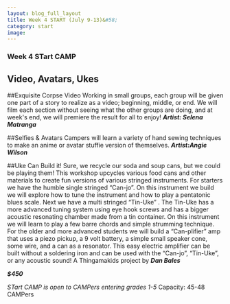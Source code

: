 ```yaml
---
layout: blog_full_layout
title: Week 4 START (July 9-13)&#58; 
category: start
image: 
---
```


### Week 4 STart CAMP
## Video, Avatars, Ukes

##Exquisite Corpse Video
Working in small groups, each group will be given one part of a story to realize as a video; beginning, middle, or end. We will film each section without seeing what the other groups are doing, and at week's end, we will premiere the result for all to enjoy! 
**_Artist: Selena Matranga_**

##Selfies & Avatars
Campers will learn a variety of hand sewing techniques to make an anime or avatar stuffie version of themselves.
**_Artist:Angie Wilson_**


##Uke Can Build it!
Sure, we recycle our soda and soup cans, but we could be playing them! This workshop upcycles various food cans and other materials to create fun versions of various stringed instruments. For starters we have the humble single stringed “Can-jo”. On this instrument we build we will explore how to tune the instrument and how to play a pentatonic blues scale. Next we have a multi stringed “Tin-Uke” . The Tin-Uke has a more advanced tuning system using eye hook screws and has a bigger acoustic resonating chamber made from a tin container. On this instrument we will learn to play a few barre chords and simple strumming technique. For the older and more advanced students we will build a “Can-plifier” amp that uses a piezo pickup, a 9 volt battery, a simple small speaker cone, some wire, and a can as a resonator. This easy electric amplifier can be built without a soldering iron and can be used with the “Can-jo”, “Tin-Uke”, or any acoustic sound!
A Thingamakids project by **_Dan Bales_**


**_$450_**

*STart CAMP is open to CAMPers entering grades 1-5*
Capacity: 45-48 CAMPers